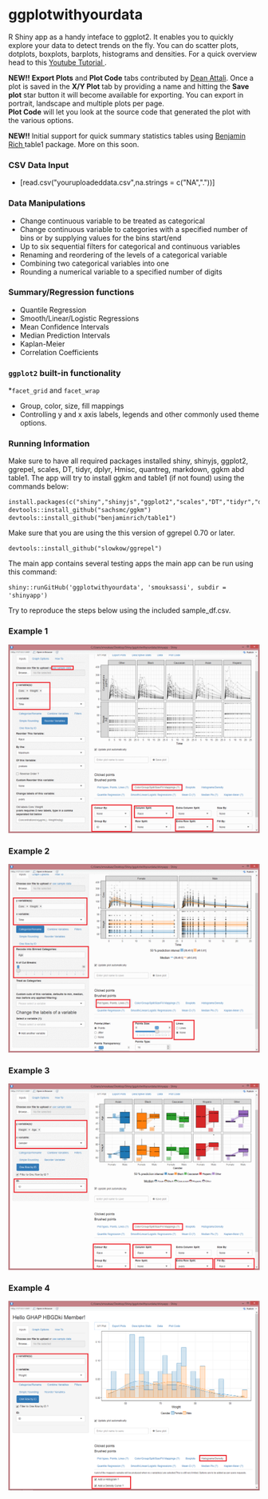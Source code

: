 ggplotwithyourdata
========
R Shiny app as a handy inteface to ggplot2. It enables you to quickly explore your data to detect trends on the fly. You can do scatter plots, dotplots, boxplots, barplots, histograms and densities.
For a quick overview head to this <a href="https://www.youtube.com/watch?v=1rBBmJUIZhs" target="_blank"> Youtube Tutorial </a>.

**NEW!!** **Export Plots** and **Plot Code** tabs contributed by <a href="https://github.com/daattali" target="_blank">Dean Attali</a>. Once a plot is saved in the **X/Y Plot** tab by providing a name and hitting the **Save plot** star button it will become available for exporting. You can export in portrait, landscape and multiple plots per page.  
**Plot Code** will let you look at the source code that generated the plot with the various options.

**NEW!!** Initial support for quick summary statistics tables  using  <a href="https://github.com/benjaminrich" target="_blank">Benjamin Rich </a> table1 package. More on this soon.

### CSV Data Input 
* [read.csv("youruploadeddata.csv",na.strings = c("NA","."))]

### Data Manipulations 
* Change continuous variable to be treated as categorical 
* Change continuous variable to categories with a specified number of bins or by supplying values for the bins start/end
* Up to six sequential filters for categorical and continuous variables
* Renaming and reordering of the levels of a categorical variable
* Combining two categorical variables into one
* Rounding a numerical variable to a specified number of digits

### Summary/Regression functions 
* Quantile Regression 
* Smooth/Linear/Logistic Regressions
* Mean Confidence Intervals
* Median Prediction Intervals
* Kaplan-Meier
* Correlation Coefficients

### `ggplot2` built-in functionality
*`facet_grid` and `facet_wrap`
* Group, color, size, fill mappings
* Controlling y and x axis labels, legends and other commonly used theme options.

### Running Information
Make sure to have all required packages installed
shiny, shinyjs, ggplot2, ggrepel, scales, DT, tidyr, dplyr, Hmisc, quantreg, markdown, ggkm abd table1.
The app will try to install ggkm and table1 (if not found) using the commands below:
```
install.packages(c("shiny","shinyjs","ggplot2","scales","DT","tidyr","dplyr","Hmisc","quantreg","markdown","devtools"))
devtools::install_github("sachsmc/ggkm")
devtools::install_github("benjaminrich/table1")
```
Make sure that you are using the this version of ggrepel 0.70 or later.
```
devtools::install_github("slowkow/ggrepel")

```


The main app contains several testing apps the main app can be run using this command:
```
shiny::runGitHub('ggplotwithyourdata', 'smouksassi', subdir = 'shinyapp')
```
Try to reproduce the steps below using the included sample_df.csv.
### Example 1
![Example use case 1 with the included sample_df.csv.](img/snapshot1.gif)

### Example 2
![Example use case 2 with the included sample_df.csv.](img/snapshot2.gif)

### Example 3
![Example use case 3 with the included sample_df.csv.](img/snapshot3.gif)

### Example 4
![Example use case 4 with the included sample_df.csv.](img/snapshot4.1.png)


